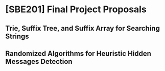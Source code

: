 # \[SBE201\] Final Project Proposals

## Trie, Suffix Tree, and Suffix Array for Searching Strings

## Randomized Algorithms for Heuristic Hidden Messages Detection

